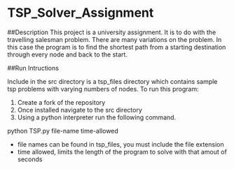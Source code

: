 # TSP_Solver_Assignment

##Description
This project is a university assignment. It is to do with the travelling salesman problem. There are many variations on the problem. In this case the program is to find the shortest path from a starting destination through every node and back to the start.

##Run Intructions

Include in the src directory is a tsp_files directory which contains sample tsp problems with varying numbers of nodes.
To run this program:
1. Create a fork of the repository
2. Once installed navigate to the src directory
3. Using a python interpreter run the following command.

python TSP.py file-name time-allowed

- file names can be found in tsp_files, you must include the file extension
- time allowed, limits the length of the program to solve with that amout of seconds

